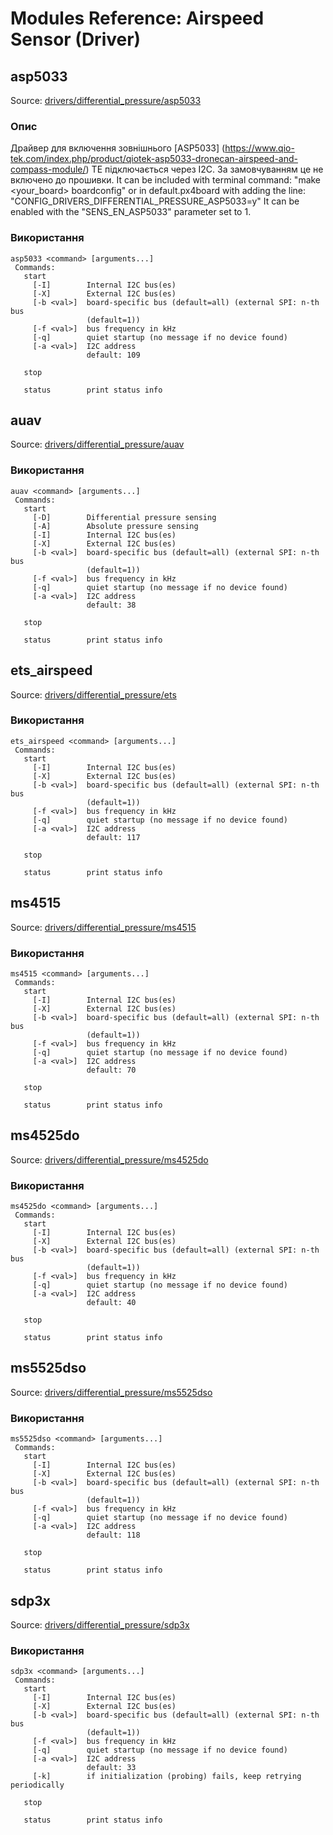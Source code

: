 # Modules Reference: Airspeed Sensor (Driver)

## asp5033

Source: [drivers/differential_pressure/asp5033](https://github.com/PX4/PX4-Autopilot/tree/main/src/drivers/differential_pressure/asp5033)

### Опис

Драйвер для включення зовнішнього [ASP5033]
(https://www.qio-tek.com/index.php/product/qiotek-asp5033-dronecan-airspeed-and-compass-module/)
TE підключається через I2C.
За замовчуванням це не включено до прошивки. It can be included with terminal command: "make <your_board> boardconfig"
or in default.px4board with adding the line: "CONFIG_DRIVERS_DIFFERENTIAL_PRESSURE_ASP5033=y"
It can be enabled with the "SENS_EN_ASP5033" parameter set to 1.

<a id="asp5033_usage"></a>

### Використання

```
asp5033 <command> [arguments...]
 Commands:
   start
     [-I]        Internal I2C bus(es)
     [-X]        External I2C bus(es)
     [-b <val>]  board-specific bus (default=all) (external SPI: n-th bus
                 (default=1))
     [-f <val>]  bus frequency in kHz
     [-q]        quiet startup (no message if no device found)
     [-a <val>]  I2C address
                 default: 109

   stop

   status        print status info
```

## auav

Source: [drivers/differential_pressure/auav](https://github.com/PX4/PX4-Autopilot/tree/main/src/drivers/differential_pressure/auav)

<a id="auav_usage"></a>

### Використання

```
auav <command> [arguments...]
 Commands:
   start
     [-D]        Differential pressure sensing
     [-A]        Absolute pressure sensing
     [-I]        Internal I2C bus(es)
     [-X]        External I2C bus(es)
     [-b <val>]  board-specific bus (default=all) (external SPI: n-th bus
                 (default=1))
     [-f <val>]  bus frequency in kHz
     [-q]        quiet startup (no message if no device found)
     [-a <val>]  I2C address
                 default: 38

   stop

   status        print status info
```

## ets_airspeed

Source: [drivers/differential_pressure/ets](https://github.com/PX4/PX4-Autopilot/tree/main/src/drivers/differential_pressure/ets)

<a id="ets_airspeed_usage"></a>

### Використання

```
ets_airspeed <command> [arguments...]
 Commands:
   start
     [-I]        Internal I2C bus(es)
     [-X]        External I2C bus(es)
     [-b <val>]  board-specific bus (default=all) (external SPI: n-th bus
                 (default=1))
     [-f <val>]  bus frequency in kHz
     [-q]        quiet startup (no message if no device found)
     [-a <val>]  I2C address
                 default: 117

   stop

   status        print status info
```

## ms4515

Source: [drivers/differential_pressure/ms4515](https://github.com/PX4/PX4-Autopilot/tree/main/src/drivers/differential_pressure/ms4515)

<a id="ms4515_usage"></a>

### Використання

```
ms4515 <command> [arguments...]
 Commands:
   start
     [-I]        Internal I2C bus(es)
     [-X]        External I2C bus(es)
     [-b <val>]  board-specific bus (default=all) (external SPI: n-th bus
                 (default=1))
     [-f <val>]  bus frequency in kHz
     [-q]        quiet startup (no message if no device found)
     [-a <val>]  I2C address
                 default: 70

   stop

   status        print status info
```

## ms4525do

Source: [drivers/differential_pressure/ms4525do](https://github.com/PX4/PX4-Autopilot/tree/main/src/drivers/differential_pressure/ms4525do)

<a id="ms4525do_usage"></a>

### Використання

```
ms4525do <command> [arguments...]
 Commands:
   start
     [-I]        Internal I2C bus(es)
     [-X]        External I2C bus(es)
     [-b <val>]  board-specific bus (default=all) (external SPI: n-th bus
                 (default=1))
     [-f <val>]  bus frequency in kHz
     [-q]        quiet startup (no message if no device found)
     [-a <val>]  I2C address
                 default: 40

   stop

   status        print status info
```

## ms5525dso

Source: [drivers/differential_pressure/ms5525dso](https://github.com/PX4/PX4-Autopilot/tree/main/src/drivers/differential_pressure/ms5525dso)

<a id="ms5525dso_usage"></a>

### Використання

```
ms5525dso <command> [arguments...]
 Commands:
   start
     [-I]        Internal I2C bus(es)
     [-X]        External I2C bus(es)
     [-b <val>]  board-specific bus (default=all) (external SPI: n-th bus
                 (default=1))
     [-f <val>]  bus frequency in kHz
     [-q]        quiet startup (no message if no device found)
     [-a <val>]  I2C address
                 default: 118

   stop

   status        print status info
```

## sdp3x

Source: [drivers/differential_pressure/sdp3x](https://github.com/PX4/PX4-Autopilot/tree/main/src/drivers/differential_pressure/sdp3x)

<a id="sdp3x_usage"></a>

### Використання

```
sdp3x <command> [arguments...]
 Commands:
   start
     [-I]        Internal I2C bus(es)
     [-X]        External I2C bus(es)
     [-b <val>]  board-specific bus (default=all) (external SPI: n-th bus
                 (default=1))
     [-f <val>]  bus frequency in kHz
     [-q]        quiet startup (no message if no device found)
     [-a <val>]  I2C address
                 default: 33
     [-k]        if initialization (probing) fails, keep retrying periodically

   stop

   status        print status info
```
